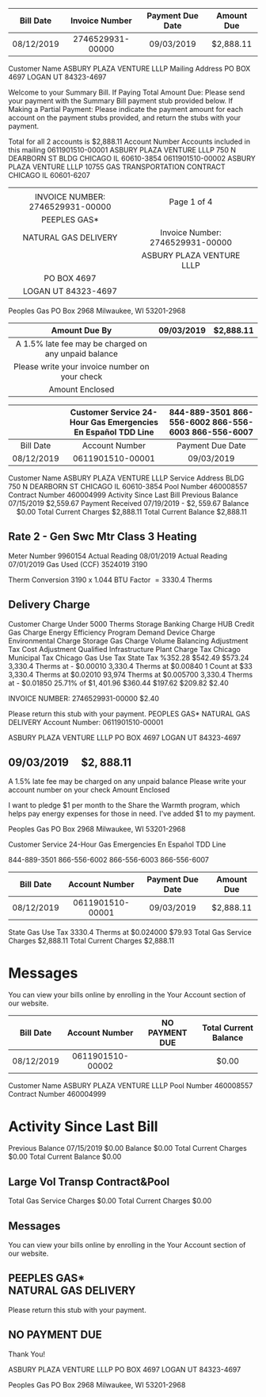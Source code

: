 | Bill Date | Invoice Number | Payment Due Date | Amount Due |
| :--: | :--: | :--: | :--: |
| 08/12/2019 | 2746529931-00000 | 09/03/2019 | \$2,888.11 |

Customer Name ASBURY PLAZA VENTURE LLLP Mailing Address PO BOX 4697
LOGAN UT 84323-4697

Welcome to your Summary Bill.
If Paying Total Amount Due: Please send your payment with the Summary Bill payment stub provided below.
If Making a Partial Payment: Please indicate the payment amount for each account on the payment stubs provided, and return the stubs with your payment.

Total for all 2 accounts is
\$2,888.11
Account Number Accounts included in this mailing
0611901510-00001 ASBURY PLAZA VENTURE LLLP 750 N DEARBORN ST BLDG CHICAGO IL 60610-3854
0611901510-00002 ASBURY PLAZA VENTURE LLLP 10755 GAS TRANSPORTATION CONTRACT CHICAGO IL 60601-6207

|  |  |  |
| :--: | :--: | :--: |
|  |  |  |
| INVOICE NUMBER: 2746529931-00000 | Page 1 of 4 |  |
| PEEPLES GAS* |  |  |
| NATURAL GAS DELIVERY | Invoice Number: 2746529931-00000 |  |
|  | ASBURY PLAZA VENTURE LLLP |  |
| PO BOX 4697 |  |  |
| LOGAN UT 84323-4697 |  |  |

Peoples Gas
PO Box 2968
Milwaukee, WI 53201-2968

| Amount Due By | 09/03/2019 | \$2,888.11 |
| :--: | :--: | :--: |
| A 1.5\% late fee may be charged on any unpaid balance |  |  |
| Please write your invoice number on your check |  |  |
| Amount Enclosed |  |  |

|  | Customer Service 24-Hour Gas Emergencies En Español TDD Line | 844-889-3501 866-556-6002 866-556-6003 866-556-6007 |
| :--: | :--: | :--: |
| Bill Date | Account Number | Payment Due Date | Amount Due |
| 08/12/2019 | 0611901510-00001 | 09/03/2019 | \$2,888.11 |

Customer Name ASBURY PLAZA VENTURE LLLP Service Address BLDG
750 N DEARBORN ST
CHICAGO IL 60610-3854
Pool Number 460008557
Contract Number 460004999
Activity Since Last Bill
Previous Balance 07/15/2019 \$2,559.67
Payment Received 07/19/2019 - $\$ 2,559.67$
Balance $\quad \$ 0.00$
Total Current Charges \$2,888.11
Total Current Balance \$2,888.11

## Rate 2 - Gen Swc Mtr Class 3 Heating

Meter Number 9960154
Actual Reading 08/01/2019
Actual Reading 07/01/2019
Gas Used (CCF)
3524019
3190

Therm Conversion 3190 x 1.044 BTU Factor $=3330.4$ Therms

## Delivery Charge

Customer Charge
Under 5000 Therms
Storage Banking Charge
HUB Credit Gas Charge
Energy Efficiency Program
Demand Device Charge
Environmental Charge
Storage Gas Charge
Volume Balancing Adjustment
Tax Cost Adjustment
Qualified Infrastructure Plant Charge Tax
Chicago Municipal Tax
Chicago Gas Use Tax
State Tax
\%352.28
\$542.49
\$573.24
3,330.4 Therms at - $\$ 0.00010$
3,330.4 Therms at $\$ 0.00840$
1 Count at $\$ 33$
3,330.4 Therms at $\$ 0.02010$
93,974 Therms at $\$ 0.005700$
3,330.4 Therms at - $\$ 0.01850$
25.71\% of $\$ 1,401.96$
\$360.44
\$197.62
\$209.82
\$2.40

INVOICE NUMBER: 2746529931-00000
\$2.40

Please return this stub with your payment.
PEOPLES GAS*
NATURAL GAS DELIVERY
Account Number: 0611901510-00001

ASBURY PLAZA VENTURE LLLP
PO BOX 4697
LOGAN UT 84323-4697

## $09 / 03 / 2019 \quad \$ 2,888.11$

A 1.5\% late fee may be charged on any unpaid balance
Please write your account number on your check
Amount Enclosed

I want to pledge $\$ 1$ per month to the Share the Warmth program, which helps pay energy expenses for those in need. I've added $\$ 1$ to my payment.

Peoples Gas
PO Box 2968
Milwaukee, WI 53201-2968

Customer Service 24-Hour Gas Emergencies En Español TDD Line

844-889-3501
866-556-6002
866-556-6003
866-556-6007

| Bill Date | Account Number | Payment Due Date | Amount Due |
| :--: | :--: | :--: | :--: |
| 08/12/2019 | 0611901510-00001 | 09/03/2019 | \$2,888.11 |

State Gas Use Tax
3330.4 Therms at $\$ 0.024000$
\$79.93
Total Gas Service Charges
\$2,888.11
Total Current Charges
\$2,888.11

# Messages 

You can view your bills online by enrolling in the Your Account section of our website.

| Bill Date | Account Number | NO PAYMENT DUE | Total Current Balance |
| :--: | :--: | :--: | :--: |
| 08/12/2019 | 0611901510-00002 |  | \$0.00 |

Customer Name ASBURY PLAZA VENTURE LLLP
Pool Number 460008557
Contract Number 460004999

# Activity Since Last Bill 

Previous Balance 07/15/2019 \$0.00
Balance \$0.00
Total Current Charges \$0.00
Total Current Balance \$0.00

## Large Vol Transp Contract\&Pool

Total Gas Service Charges \$0.00
Total Current Charges \$0.00

## Messages

You can view your bills online by enrolling in the Your Account section of our website.

## PEEPLES GAS* <br> NATURAL GAS DELIVERY

Please return this stub with your payment.

## NO PAYMENT DUE

Thank You!

ASBURY PLAZA VENTURE LLLP
PO BOX 4697
LOGAN UT 84323-4697

Peoples Gas
PO Box 2968
Milwaukee, WI 53201-2968

